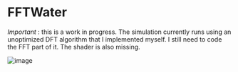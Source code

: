 # FFTWater

*Important* : this is a work in progress. The simulation currently runs using an unoptimized DFT algorithm that I implemented myself. I still need to code the FFT part of it. The shader is also missing.

![image](https://github.com/tlegoc/FFTWater/assets/21106616/ef3f3b4d-d50b-49b4-a9d8-981a3ee9166b)
